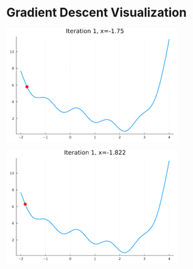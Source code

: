 # Gradient Descent Visualization


![alt-text-1](gd1.gif "Gradient Descent 1") 

![alt-text-2](gd2.gif "Gradient Descent 2")

<!--
![Image title](https://dummyimage.com/600x400/eee/aaa){ .image25percent }
-->
